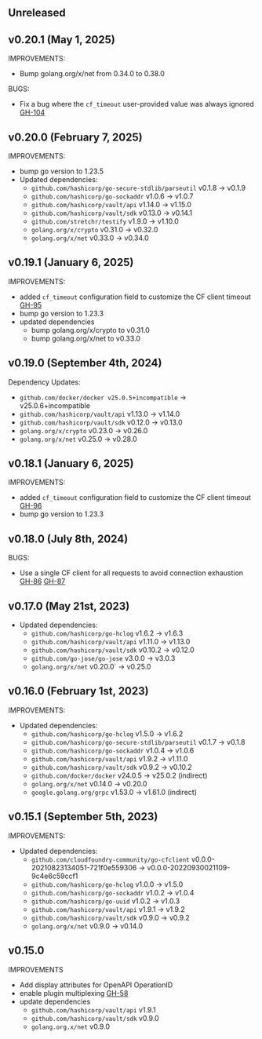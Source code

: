 ## Unreleased

## v0.20.1 (May 1, 2025)

IMPROVEMENTS:

* Bump golang.org/x/net from 0.34.0 to 0.38.0

BUGS:

* Fix a bug where the `cf_timeout` user-provided value was always ignored [GH-104](https://github.com/hashicorp/vault-plugin-auth-cf/pull/104)

## v0.20.0 (February 7, 2025)

IMPROVEMENTS:

* bump go version to 1.23.5
* Updated dependencies:
   * `github.com/hashicorp/go-secure-stdlib/parseutil` v0.1.8 -> v0.1.9
   * `github.com/hashicorp/go-sockaddr` v1.0.6 -> v1.0.7
   * `github.com/hashicorp/vault/api` v1.14.0 -> v1.15.0
   * `github.com/hashicorp/vault/sdk` v0.13.0 -> v0.14.1
   * `github.com/stretchr/testify` v1.9.0 -> v1.10.0
   * `golang.org/x/crypto` v0.31.0 -> v0.32.0
   * `golang.org/x/net` v0.33.0 -> v0.34.0

## v0.19.1 (January 6, 2025)

IMPROVEMENTS:

* added `cf_timeout` configuration field to customize the CF client timeout [GH-95](https://github.com/hashicorp/vault-plugin-auth-cf/pull/95)
* bump go version to 1.23.3
* updated dependencies
  * bump golang.org/x/crypto to v0.31.0
  * bump golang.org/x/net to v0.33.0

## v0.19.0 (September 4th, 2024)

Dependency Updates:
* `github.com/docker/docker v25.0.5+incompatible` -> v25.0.6+incompatible
* `github.com/hashicorp/vault/api` v1.13.0 -> v1.14.0
* `github.com/hashicorp/vault/sdk` v0.12.0 -> v0.13.0
* `golang.org/x/crypto` v0.23.0 -> v0.26.0
* `golang.org/x/net` v0.25.0 -> v0.28.0


## v0.18.1 (January 6, 2025)

IMPROVEMENTS:

* added `cf_timeout` configuration field to customize the CF client timeout [GH-96](https://github.com/hashicorp/vault-plugin-auth-cf/pull/96)
* bump go version to 1.23.3

## v0.18.0 (July 8th, 2024)

BUGS:
* Use a single CF client for all requests to avoid connection exhaustion [GH-86](https://github.com/hashicorp/vault-plugin-auth-cf/pull/86) [GH-87](https://github.com/hashicorp/vault-plugin-auth-cf/pull/87)


## v0.17.0 (May 21st, 2023)

* Updated dependencies:
   * `github.com/hashicorp/go-hclog` v1.6.2 -> v1.6.3
   * `github.com/hashicorp/vault/api` v1.11.0 -> v1.13.0
   * `github.com/hashicorp/vault/sdk` v0.10.2 -> v0.12.0
   * `github.com/go-jose/go-jose` v3.0.0 -> v3.0.3
   * `golang.org/x/net` v0.20.0` -> v0.25.0

## v0.16.0 (February 1st, 2023)

IMPROVEMENTS:

* Updated dependencies:
   * `github.com/hashicorp/go-hclog` v1.5.0 -> v1.6.2
   * `github.com/hashicorp/go-secure-stdlib/parseutil` v0.1.7 -> v0.1.8
   * `github.com/hashicorp/go-sockaddr` v1.0.4 -> v1.0.6
   * `github.com/hashicorp/vault/api` v1.9.2 -> v1.11.0
   * `github.com/hashicorp/vault/sdk` v0.9.2 -> v0.10.2
   * `github.com/docker/docker` v24.0.5 -> v25.0.2 (indirect)
   * `golang.org/x/net` v0.14.0 -> v0.20.0
   * `google.golang.org/grpc` v1.53.0 -> v1.61.0 (indirect)

## v0.15.1 (September 5th, 2023)

IMPROVEMENTS:

* Updated dependencies:
   * `github.com/cloudfoundry-community/go-cfclient` v0.0.0-20210823134051-721f0e559306 -> v0.0.0-20220930021109-9c4e6c59ccf1
   * `github.com/hashicorp/go-hclog` v1.0.0 -> v1.5.0
   * `github.com/hashicorp/go-sockaddr` v1.0.2 -> v1.0.4
   * `github.com/hashicorp/go-uuid` v1.0.2 -> v1.0.3
   * `github.com/hashicorp/vault/api` v1.9.1 -> v1.9.2
   * `github.com/hashicorp/vault/sdk` v0.9.0 -> v0.9.2
   * `golang.org/x/net` v0.9.0 -> v0.14.0

## v0.15.0
IMPROVEMENTS

* Add display attributes for OpenAPI OperationID
* enable plugin multiplexing [GH-58](https://github.com/hashicorp/vault-plugin-auth-cf/pull/58)
* update dependencies
  * `github.com/hashicorp/vault/api` v1.9.1
  * `github.com/hashicorp/vault/sdk` v0.9.0
  * `golang.org.x/net` v0.9.0

